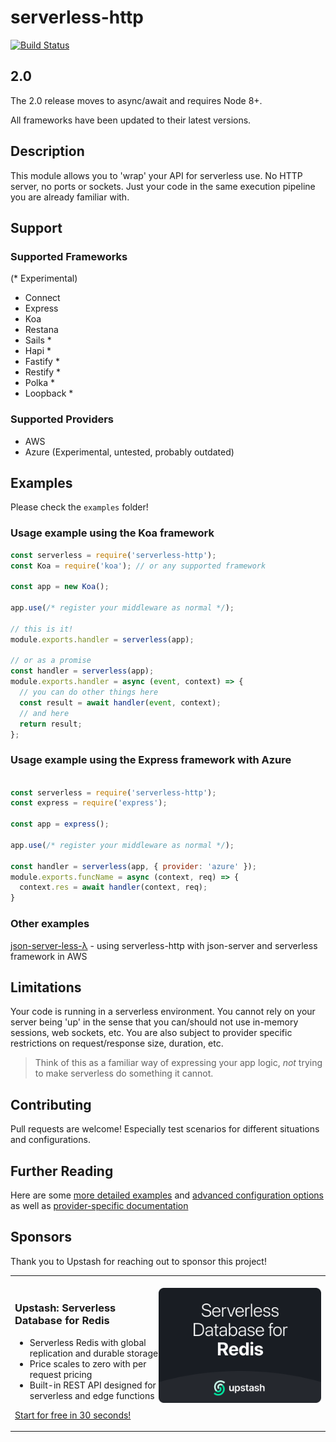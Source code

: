 # serverless-http

[![Build Status](https://travis-ci.org/dougmoscrop/serverless-http.svg?branch=master)](https://travis-ci.org/dougmoscrop/serverless-http)

## 2.0

The 2.0 release moves to async/await and requires Node 8+.

All frameworks have been updated to their latest versions.

## Description

This module allows you to 'wrap' your API for serverless use. No HTTP server, no ports or sockets. Just your code in the same execution pipeline you are already familiar with.

## Support

### Supported Frameworks
(* Experimental)

* Connect
* Express
* Koa
* Restana
* Sails *
* Hapi *
* Fastify *
* Restify *
* Polka *
* Loopback *

### Supported Providers

* AWS
* Azure (Experimental, untested, probably outdated)

## Examples

Please check the `examples` folder!

### Usage example using the Koa framework

```javascript
const serverless = require('serverless-http');
const Koa = require('koa'); // or any supported framework

const app = new Koa();

app.use(/* register your middleware as normal */);

// this is it!
module.exports.handler = serverless(app);

// or as a promise
const handler = serverless(app);
module.exports.handler = async (event, context) => {
  // you can do other things here
  const result = await handler(event, context);
  // and here
  return result;
};
```

### Usage example using the Express framework with Azure

```javascript

const serverless = require('serverless-http');
const express = require('express');

const app = express();

app.use(/* register your middleware as normal */);

const handler = serverless(app, { provider: 'azure' });
module.exports.funcName = async (context, req) => {
  context.res = await handler(context, req);
}

```

### Other examples
[json-server-less-λ](https://github.com/pharindoko/json-server-less-lambda) - using serverless-http with json-server and serverless framework in AWS


## Limitations

Your code is running in a serverless environment. You cannot rely on your server being 'up' in the sense that you can/should not use in-memory sessions, web sockets, etc. You are also subject to provider specific restrictions on request/response size, duration, etc.

> Think of this as a familiar way of expressing your app logic, *not* trying to make serverless do something it cannot.

## Contributing

Pull requests are welcome! Especially test scenarios for different situations and configurations.

## Further Reading

Here are some [more detailed examples](./docs/EXAMPLES.md) and [advanced configuration options](./docs/ADVANCED.md) as well as [provider-specific documentation](./docs/PROVIDERS.md)

## Sponsors

Thank you to Upstash for reaching out to sponsor this project!

<table>
<tr>
<td>
  <img width="1000" height="0">
  <a href="https://upstash.com/?utm_source=serverless-http" >
  <img src="https://raw.githubusercontent.com/upstash/sponsorship/master/redis.png" alt="Upstash" width="260" align="right">
  </a>
<h3>Upstash: Serverless Database for Redis</h3>

  <ul>
    <li>Serverless Redis with global replication and durable storage</li>
    <li>Price scales to zero with per request pricing</li>
    <li>Built-in REST API designed for serverless and edge functions</li>
  </ul>
  
[Start for free in 30 seconds!](https://upstash.com/?utm_source=serverless-http)
</td>
</tr>
</table>
